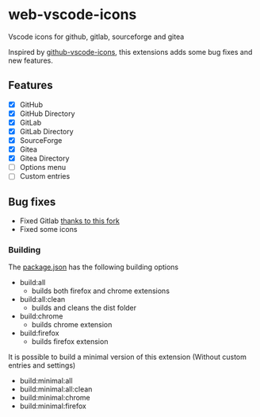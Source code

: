 # web-vscode-icons
Vscode icons for github, gitlab, sourceforge and gitea

Inspired by [github-vscode-icons](github-vscode-icons), this extensions adds some bug fixes and new features.

## Features

- [x] GitHub
- [x] GitHub Directory
- [x] GitLab
- [x] GitLab Directory
- [x] SourceForge
- [x] Gitea
- [x] Gitea Directory
- [ ] Options menu
- [ ] Custom entries

## Bug fixes
- Fixed Gitlab [thanks to this fork](https://github.com/jefersonla/github-vscode-icons)
- Fixed some icons

### Building
The [package.json](package.json) has the following building options

- build:all
    - builds both firefox and chrome extensions
- build:all:clean
    - builds and cleans the dist folder
- build:chrome
    - builds chrome extension
- build:firefox
    - builds firefox extension

It is possible to build a minimal version of this extension (Without custom entries and settings)

- build:minimal:all
- build:minimal:all:clean
- build:minimal:chrome
- build:minimal:firefox
